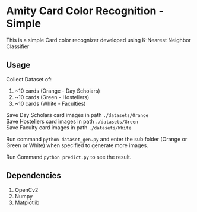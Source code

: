 # Amity Card Color Recognition - Simple
This is a simple Card color recognizer developed using K-Nearest Neighbor Classifier

## Usage
Collect Dataset of:
1. ~10 cards (Orange - Day Scholars)
2. ~10 cards (Green - Hosteliers)
3. ~10 cards (White - Faculties)

Save Day Scholars card images in path ```./datasets/Orange```<br/>
Save Hosteliers card images in path ```./datasets/Green```<br/>
Save Faculty card images in path ```./datasets/White```

Run command ```python dataset_gen.py``` and enter the sub folder (Orange or Green or White) when specified 
to generate more images.

Run Command ```python predict.py``` to see the result.

## Dependencies
1. OpenCv2
2. Numpy
3. Matplotlib
